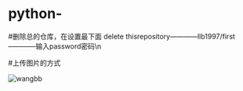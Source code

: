 # python-

#删除总的仓库，在设置最下面 delete thisrepository————llb1997/first————输入password密码\n

#上传图片的方式

![wangbb](https://githubfast.com/32github32/use-github/blob/main/wang.png)

